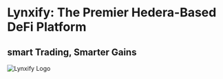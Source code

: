 # Lynxify: The Premier Hedera-Based DeFi Platform
## smart Trading, Smarter Gains

![Lynxify Logo](path/to/logo.png) 